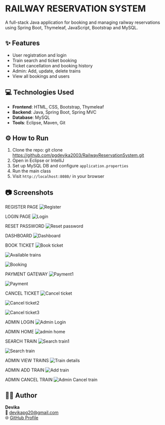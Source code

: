 # RAILWAY RESERVATION SYSTEM
A full-stack Java application for booking and managing railway reservations using Spring Boot, Thymeleaf, JavaScript, Bootstrap and MySQL.
## ✨ Features
- User registration and login
- Train search and ticket booking
- Ticket cancellation and booking history
- Admin: Add, update, delete trains
- View all bookings and users

## 💻 Technologies Used
- **Frontend**: HTML, CSS, Bootstrap, Thymeleaf
- **Backend**: Java, Spring Boot, Spring MVC
- **Database**: MySQL
- **Tools**: Eclipse, Maven, Git

## ⚙️ How to Run
1. Clone the repo:
 git clone https://github.com/pgdevika2003/RailwayReservationSystem.git
2. Open in Eclipse or IntelliJ
3. Set up MySQL DB and configure `application.properties`
4. Run the main class
5. Visit `http://localhost:8080/` in your browser

## 📷 Screenshots
REGISTER PAGE
![Register](https://github.com/user-attachments/assets/5b0af01e-b1e5-4361-81a2-39e310a2d793)

LOGIN PAGE
![Login](https://github.com/user-attachments/assets/ae01acbe-9d75-4bbd-883d-640778e25ab0)

RESET PASSWORD
![Reset password](https://github.com/user-attachments/assets/b6ad9614-64ce-4fb4-9ec9-1b44a8423e48)

DASHBOARD
![Dashboard](https://github.com/user-attachments/assets/a10e9fc7-e76f-42b1-bc6f-2b5c7efd4b1b)

BOOK TICKET
![Book ticket](https://github.com/user-attachments/assets/f771e98e-4976-4eae-8c3f-c7d06aff91ab)

![Available trains](https://github.com/user-attachments/assets/ee3efb41-0cdd-43f2-89c6-498de2626d43)

![Booking](https://github.com/user-attachments/assets/489fbefc-e8cf-48f6-984a-da01ac2d9b17)

PAYMENT GATEWAY
![Payment1](https://github.com/user-attachments/assets/a2b6e781-e077-45bd-a294-30fa17772034)

![Payment](https://github.com/user-attachments/assets/fcf3c710-f20a-44ea-840c-971d809bd19b)

CANCEL TICKET
![Cancel ticket](https://github.com/user-attachments/assets/f34644e9-ac59-410e-a1f9-72d9837a0927)

![Cancel ticket2](https://github.com/user-attachments/assets/ba3cf929-4fc2-40d2-8a7b-5f9052e10583)

![Cancel ticket3](https://github.com/user-attachments/assets/905c9067-24f0-479c-89ea-8dfa2879fd73)

ADMIN LOGIN
![Admin Login](https://github.com/user-attachments/assets/069b6d5e-12fb-4a79-b047-a5fb424fa19c)

ADMIN HOME
![admin home](https://github.com/user-attachments/assets/ab3b5b7a-a943-4c7b-b624-194c38593427)

SEARCH TRAIN
![Search train1](https://github.com/user-attachments/assets/77dfbf50-6a3d-4d1b-8be6-fb537d6b17e7)

![Search train](https://github.com/user-attachments/assets/ed4d68b7-8167-47b1-a8fb-c849e5bf64b2)

ADMIN VIEW TRAINS
![Train details](https://github.com/user-attachments/assets/00b4f139-2e1d-4647-b146-73515b707af6)

ADMIN ADD TRAIN
![Add train](https://github.com/user-attachments/assets/56af24f0-1def-49e0-870e-227a7b260b87)

ADMIN CANCEL TRAIN
![Admin Cancel train](https://github.com/user-attachments/assets/43971017-0fd3-42d4-b43c-2c7c90823990)
















## 👩‍💻 Author
**Devika**  
📧 devikapg20@gmail.com  
🌐 [GitHub Profile](https://github.com/pgdevika2003)


